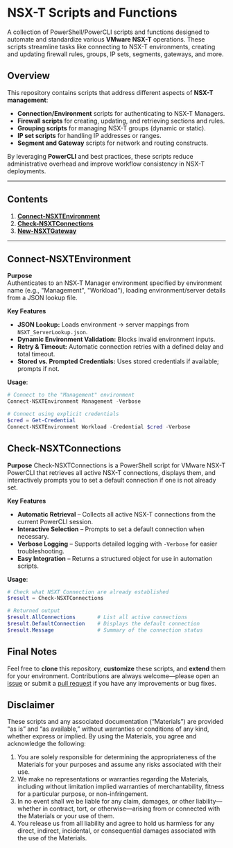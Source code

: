 # NSX-T Scripts and Functions

A collection of PowerShell/PowerCLI scripts and functions designed to automate and standardize various **VMware NSX-T** operations. These scripts streamline tasks like connecting to NSX-T environments, creating and updating firewall rules, groups, IP sets, segments, gateways, and more.

## Overview

This repository contains scripts that address different aspects of **NSX-T management**:

- **Connection/Environment** scripts for authenticating to NSX-T Managers.
- **Firewall scripts** for creating, updating, and retrieving sections and rules.
- **Grouping scripts** for managing NSX-T groups (dynamic or static).
- **IP set scripts** for handling IP addresses or ranges.
- **Segment and Gateway** scripts for network and routing constructs.

By leveraging **PowerCLI** and best practices, these scripts reduce administrative overhead and improve workflow consistency in NSX-T deployments.

---

## Contents

1. **[Connect-NSXTEnvironment](#connect-nsxtenvironment)**
2. **[Check-NSXTConnections](#check-nsxtconnections)**
3. **[New-NSXTGateway](#new-nsxtgateway)**  

---

## Connect-NSXTEnvironment

**Purpose**  
Authenticates to an NSX‑T Manager environment specified by environment name (e.g., "Management", "Workload"), loading environment/server details from a JSON lookup file.

**Key Features**  
- **JSON Lookup:** Loads environment → server mappings from `NSXT_ServerLookup.json`.  
- **Dynamic Environment Validation:** Blocks invalid environment inputs.  
- **Retry & Timeout:** Automatic connection retries with a defined delay and total timeout.  
- **Stored vs. Prompted Credentials:** Uses stored credentials if available; prompts if not.

**Usage**:
```powershell
# Connect to the "Management" environment
Connect-NSXTEnvironment Management -Verbose

# Connect using explicit credentials
$cred = Get-Credential
Connect-NSXTEnvironment Workload -Credential $cred -Verbose
```
## Check-NSXTConnections

**Purpose**
Check-NSXTConnections is a PowerShell script for VMware NSX-T PowerCLI that retrieves all active NSX-T connections, displays them, and interactively prompts you to set a default connection if one is not already set.

**Key Features**
- **Automatic Retrieval** – Collects all active NSX-T connections from the current PowerCLI session.
- **Interactive Selection** – Prompts to set a default connection when necessary.
- **Verbose Logging** – Supports detailed logging with `-Verbose` for easier troubleshooting.
- **Easy Integration** – Returns a structured object for use in automation scripts.

**Usage**:
```powershell
# Check what NSXT Connection are already established
$result = Check-NSXTConnections

# Returned output
$result.AllConnections       # List all active connections
$result.DefaultConnection    # Displays the default connection
$result.Message              # Summary of the connection status
```

## Final Notes

Feel free to **clone** this repository, **customize** these scripts, and **extend** them for your environment. Contributions are always welcome—please open an [issue](../../issues) or submit a [pull request](../../pulls) if you have any improvements or bug fixes. 


## Disclaimer

These scripts and any associated documentation (“Materials”) are provided “as is” and “as available,” without warranties or conditions of any kind, whether express or implied. By using the Materials, you agree and acknowledge the following:

1. You are solely responsible for determining the appropriateness of the Materials for your purposes and assume any risks associated with their use.
2. We make no representations or warranties regarding the Materials, including without limitation implied warranties of merchantability, fitness for a particular purpose, or non-infringement.
3. In no event shall we be liable for any claim, damages, or other liability—whether in contract, tort, or otherwise—arising from or connected with the Materials or your use of them.
4. You release us from all liability and agree to hold us harmless for any direct, indirect, incidental, or consequential damages associated with the use of the Materials.
